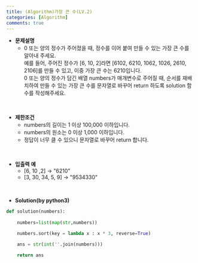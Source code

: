 ```yaml
---
title: (Algorithm)가장 큰 수(LV.2)
categories: [Algorithm]
comments: true
---
```


- **문제설명**
    - 0 또는 양의 정수가 주어졌을 때, 정수를 이어 붙여 만들 수 있는 가장 큰 수를 알아내 주세요.<br>
예를 들어, 주어진 정수가 [6, 10, 2]라면 [6102, 6210, 1062, 1026, 2610, 2106]를 만들 수 있고, 이중 가장 큰 수는 6210입니다.<br>
0 또는 양의 정수가 담긴 배열 numbers가 매개변수로 주어질 때, 순서를 재배치하여 만들 수 있는 가장 큰 수를 문자열로 바꾸어 return 하도록 solution 함수를 작성해주세요.

<br>

- **제한조건**
    - numbers의 길이는 1 이상 100,000 이하입니다.
    - numbers의 원소는 0 이상 1,000 이하입니다.
    - 정답이 너무 클 수 있으니 문자열로 바꾸어 return 합니다.

<br>

- **입출력 예**
    - [6, 10 ,2] -> "6210"
    - [3, 30, 34, 5, 9] -> "9534330"

<br>

- **Solution(by python3)**
```python
def solution(numbers):
    
    numbers=list(map(str,numbers))

    numbers.sort(key = lambda x : x * 3, reverse=True)

    ans = str(int(''.join(numbers)))

    return ans
```

